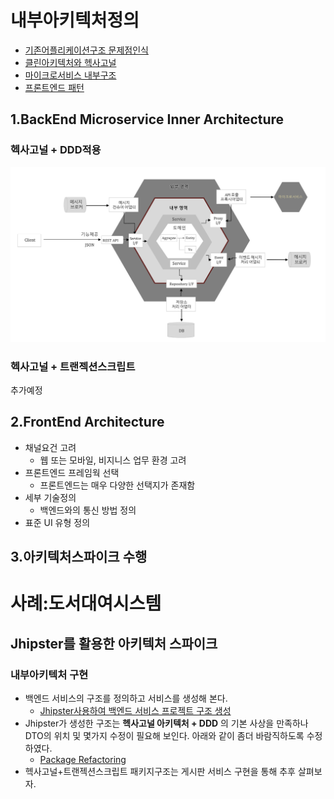 # 내부아키텍처정의
- [기존어플리케이션구조 문제점인식](https://engineering-skcc.github.io/microservice%20inner%20achitecture/inner-architecture-1/)
- [클린아키텍처와 헥사고널](https://engineering-skcc.github.io/microservice%20inner%20achitecture/inner-architecture-2/)
- [마이크로서비스 내부구조](https://engineering-skcc.github.io/microservice%20inner%20achitecture/inner-architecture-2/)
- [프론트엔드 패턴](https://engineering-skcc.github.io/microservice%20outer%20achitecture/inner-architecture-1/)

## 1.BackEnd Microservice Inner Architecture
### 헥사고널 + DDD적용
![백엔드아키텍처](https://github.com/CNAPS-MSA/CNAPS3/blob/master/img/BackEndA.png)  
### 헥사고널 + 트랜젝션스크립트
추가예정

## 2.FrontEnd Architecture
- 채널요건 고려 
  - 웹 또는 모바일, 비지니스 업무 환경 고려
- 프론트엔드 프레임웍 선택
  - 프론트엔드는 매우 다양한 선택지가 존재함
- 세부 기술정의 
  - 백엔드와의 통신 방법 정의
- 표준 UI 유형 정의

## 3.아키텍처스파이크 수행

# 사례:도서대여시스템
## Jhipster를 활용한 아키텍처 스파이크 
### 내부아키텍처 구현
- 백엔드 서비스의 구조를 정의하고 서비스를 생성해 본다.
  - [Jhipster사용하여 백엔드 서비스 프로젝트 구조 생성](/contents/jhipster_guide2.md)
- Jhipster가 생성한 구조는 **헥사고널 아키텍처 + DDD** 의 기본 사상을 만족하나 DTO의 위치 및 몇가지 수정이 필요해 보인다. 아래와 같이 좀더 바람직하도록 수정하였다.
  - [Package Refactoring](/contents/jhipster_package_ref.md)
- 헥사고널+트랜젝션스크립트 패키지구조는  게시판 서비스 구현을 통해 추후 살펴보자.




